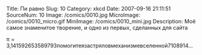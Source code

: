 Title: Пи равно 
Slug: 10 
Category: xkcd 
Date: 2007-09-16 21:11:51 
SourceNum: 10 
Image: /comics/0010.jpg 
MicroImage: /comics/0010_micro.gif 
MiniImage: /comics/0010_mini.jpg 
Description: Моё самое знаменитое творение, и одно из первых, сделанных для сайта 

π = 3,141592653589793помогитеязастряловмеханизмевселенной7108914…